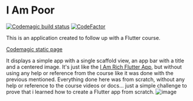 # I Am Poor
[![Codemagic build status](https://api.codemagic.io/apps/6182c18af780e49b3b426ec3/6182c18af780e49b3b426ec2/status_badge.svg)](https://codemagic.io/apps/6182c18af780e49b3b426ec3/6182c18af780e49b3b426ec2/latest_build)
[![CodeFactor](https://www.codefactor.io/repository/github/starfoxcom/i-am-poor-flutter/badge)](https://www.codefactor.io/repository/github/starfoxcom/i-am-poor-flutter)

This is an application created to follow up with a Flutter course.

[Codemagic static page](https://sf-iampoorflutter.codemagic.app)

It displays a simple app with a single scaffold view, an app bar with a title and a centered image. It's just like the [I Am Rich Flutter App](https://github.com/starfoxcom/I-Am-Rich-Flutter), but without using any help or reference from the course like it was done with the previous mentioned. Everything done here was from scratch, without any help or reference to the course videos or docs... just a simple challenge to prove that i learned how to create a Flutter app from scratch.
![image](https://user-images.githubusercontent.com/29107481/140285612-e7d75f9f-5841-44b5-a82c-f259edf7c352.png)
